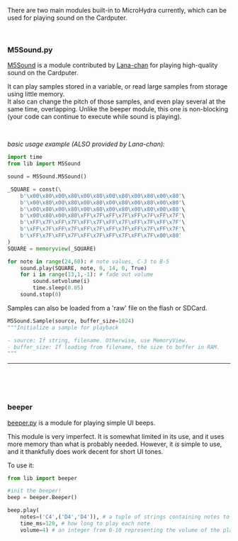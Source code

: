 There are two main modules built-in to MicroHydra currently, which can be used for playing sound on the Cardputer. 


<br />

### M5Sound.py
[M5Sound](https://github.com/echo-lalia/Cardputer-MicroHydra/blob/main/MicroHydra/lib/M5Sound.py) is a module contributed by [Lana-chan](https://github.com/echo-lalia/Cardputer-MicroHydra/commits?author=Lana-chan) for playing high-quality sound on the Cardputer.

It can play samples stored in a variable, or read large samples from storage using little memory.   
It also can change the pitch of those samples, and even play several at the same time, overlapping. Unlike the beeper module, this one is non-blocking (your code can continue to execute while sound is playing).

<br />

*basic usage example (ALSO provided by Lana-chan):*


``` Python
import time
from lib import M5Sound

sound = M5Sound.M5Sound()

_SQUARE = const(\
    b'\x00\x80\x00\x80\x00\x80\x00\x80\x00\x80\x00\x80'\
    b'\x00\x80\x00\x80\x00\x80\x00\x80\x00\x80\x00\x80'\
    b'\x00\x80\x00\x80\x00\x80\x00\x80\x00\x80\x00\x80'\
    b'\x00\x80\x00\x80\xFF\x7F\xFF\x7F\xFF\x7F\xFF\x7F'\
    b'\xFF\x7F\xFF\x7F\xFF\x7F\xFF\x7F\xFF\x7F\xFF\x7F'\
    b'\xFF\x7F\xFF\x7F\xFF\x7F\xFF\x7F\xFF\x7F\xFF\x7F'\
    b'\xFF\x7F\xFF\x7F\xFF\x7F\xFF\x7F\xFF\x7F\x00\x80'
)
SQUARE = memoryview(_SQUARE)

for note in range(24,60): # note values, C-3 to B-5
    sound.play(SQUARE, note, 0, 14, 0, True)
    for i in range(13,1,-1): # fade out volume
        sound.setvolume(i)
        time.sleep(0.05)
    sound.stop(0)
```

Samples can also be loaded from a 'raw' file on the flash or SDCard. 

``` Python
M5Sound.Sample(source, buffer_size=1024)
"""Initialize a sample for playback

- source: If string, filename. Otherwise, use MemoryView.
- buffer_size: If loading from filename, the size to buffer in RAM.
"""
```

-----

<br /><br /><br />

### beeper
[beeper.py](https://github.com/echo-lalia/Cardputer-MicroHydra/blob/main/MicroHydra/lib/beeper.py) is a module for playing simple UI beeps.

This module is very imperfect. It is somewhat limited in its use, and it uses more memory than what is probably needed. However, it *is* simple to use, and it thankfully does work decent for short UI tones.



To use it: 

``` Python
from lib import beeper
```   

``` Python
#init the beeper!
beep = beeper.Beeper()

beep.play(
    notes=('C4',('D4','D4')), # a tuple of strings containing notes to play. a nested tuple can be used to play multiple notes together.
    time_ms=120, # how long to play each note
    volume=4) # an integer from 0-10 representing the volume of the playback. Default is 2, 0 is almost inaudible, 10 is loud.
```

<br /><br /><br />

